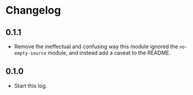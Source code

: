 # Changelog

## 0.1.1

- Remove the ineffectual and confusing way this module ignored the `no-empty-source` module, and instead add a caveat to the README.

## 0.1.0

- Start this log.
